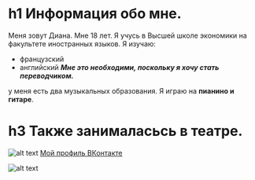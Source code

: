 # h1 Информация обо мне.
Меня зовут Диана. Мне 18 лет. 
Я учусь в Высшей школе экономики на факультете иностранных языков.
Я изучаю: 
-  французский  
-  английский 
***Мне это необходими, поскольку я хочу стать переводчиком.***

у меня есть два музыкальных образования. Я играю на **пианино и гитаре**. 
# h3 Также занималасьсь в театре.
![alt text](https://a.d-cd.net/726353u-960.jpg)
[Мой профиль ВКонтакте ](https://vk.com/id319473688)


![alt text](http://kodeks-zakon.ru/wp-content/uploads/0_94aab_48363575_XXL.jpg)
